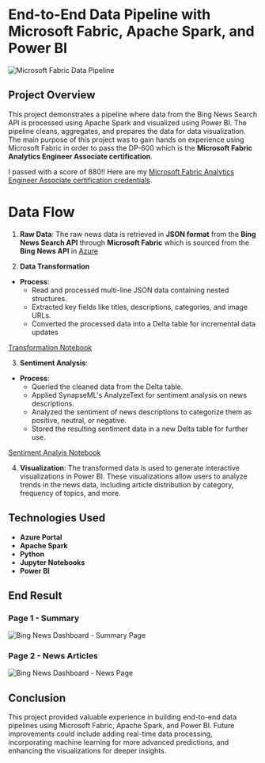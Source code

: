 # End-to-End Data Pipeline with Microsoft Fabric, Apache Spark, and Power BI

![Microsoft Fabric Data Pipeline](https://github.com/user-attachments/assets/403f9e09-0dfc-42e4-bf3b-d0b69a4f93ec)


## Project Overview
This project demonstrates a pipeline where data from the Bing News Search API is processed using Apache Spark and visualized using Power BI. The pipeline cleans, aggregates, and prepares the data for data visualization. The main purpose of this project was to gain hands on experience using Microsoft Fabric in order to pass the DP-600 which is the **Microsoft Fabric Analytics Engineer Associate certification**.

I passed with a score of 880!! Here are my [Microsoft Fabric Analytics Engineer Associate certification credentials](https://learn.microsoft.com/en-us/users/dazhonhunt-8403/credentials/certification/fabric-analytics-engineer-associate?tab=credentials-tab).

# Data Flow

1. **Raw Data**: The raw news data is retrieved in **JSON format** from the **Bing News Search API** through **Microsoft Fabric** which is sourced from the **Bing News API** in [Azure](https://azure.microsoft.com/en-us/products/app-service/api/?ef_id=_k_CjwKCAiA3Na5BhAZEiwAzrfagHOq3ur7AgTzW9WBvCJLv7gvlZ40sDvre49F4NtOaRsNCiEESxuBnBoCF_YQAvD_BwE_k_&OCID=AIDcmm5edswduu_SEM__k_CjwKCAiA3Na5BhAZEiwAzrfagHOq3ur7AgTzW9WBvCJLv7gvlZ40sDvre49F4NtOaRsNCiEESxuBnBoCF_YQAvD_BwE_k_&gad_source=1&gclid=CjwKCAiA3Na5BhAZEiwAzrfagHOq3ur7AgTzW9WBvCJLv7gvlZ40sDvre49F4NtOaRsNCiEESxuBnBoCF_YQAvD_BwE)

2. **Data Transformation**
      
  - **Process**:
     - Read and processed multi-line JSON data containing nested structures.
     - Extracted key fields like titles, descriptions, categories, and image URLs.
     - Converted the processed data into a Delta table for incremental data updates

[Transformation Notebook](<https://github.com/DazhonH/Microsoft-Fabric-Data-Engineering-Project/blob/main/Bing-News-Transformation.ipynb>)

3. **Sentiment Analysis**:

- **Process**:
    - Queried the cleaned data from the Delta table.
    - Applied SynapseML's AnalyzeText for sentiment analysis on news descriptions.
    - Analyzed the sentiment of news descriptions to categorize them as positive, neutral, or negative.
    - Stored the resulting sentiment data in a new Delta table for further use.

[Sentiment Analyis Notebook](<https://github.com/DazhonH/Microsoft-Fabric-Data-Engineering-Project/blob/main/Bing%20-%20Sentiment%20-%20Analysis.ipynb>)

 
4. **Visualization**: The transformed data is used to generate interactive visualizations in Power BI. These visualizations allow users to analyze trends in the news data, including article distribution by category, frequency of topics, and more.

## Technologies Used

- **Azure Portal**
- **Apache Spark**
- **Python**
- **Jupyter Notebooks**
- **Power BI**

## End Result
### Page 1 - Summary

![Bing News Dashboard - Summary Page](https://github.com/user-attachments/assets/3a0c05b1-6e9c-43e7-9164-fbb7298d48f9)

### Page 2 - News Articles

![Bing News Dashboard - News Page](https://github.com/user-attachments/assets/db9c38bf-ef29-4f3c-9db8-74f32483d4e1)

## Conclusion
This project provided valuable experience in building end-to-end data pipelines using Microsoft Fabric, Apache Spark, and Power BI. Future improvements could include adding real-time data processing, incorporating machine learning for more advanced predictions, and enhancing the visualizations for deeper insights.



